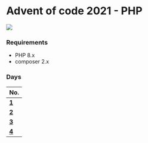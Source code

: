 # Advent of code 2021 - PHP

![](https://img.shields.io/badge/day%20📅-4-blue?style=for-the-badge)


### Requirements
 - PHP 8.x
 - composer 2.x

### Days

|         No.            |
| -----------------------|
|[__1__](./day1/day1.php)| 
|[__2__](./day2/day2.php)| 
|[__3__](./day3/day3.php)| 
|[__4__](./day4/Day4.php)| 
